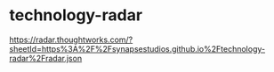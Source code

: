 # technology-radar

https://radar.thoughtworks.com/?sheetId=https%3A%2F%2Fsynapsestudios.github.io%2Ftechnology-radar%2Fradar.json
